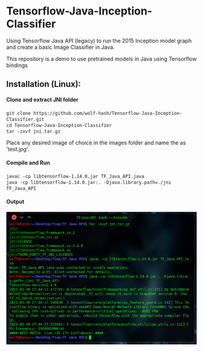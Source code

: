 # Tensorflow-Java-Inception-Classifier
Using Tensorflow Java API (legacy) to run the 2015 Inception model graph and create a basic Image Classifier in Java.

This repository is a demo to use pretrained models in Java using Tensorflow bindings

## Installation (Linux):
#### Clone and extract JNI folder
```
git clone https://github.com/wolf-hash/Tensorflow-Java-Inception-Classifier.git
cd Tensorflow-Java-Inception-Classifier
tar -zxvf jni.tar.gz
```
Place any desired image of choice in the images folder and name the as 'test.jpg'.
#### Compile and Run
```
javac -cp libtensorflow-1.14.0.jar TF_Java_API.java 
java -cp libtensorflow-1.14.0.jar:. -Djava.library.path=./jni TF_Java_API
```
#### Output
![Test](screenshots/screenshot.png)

